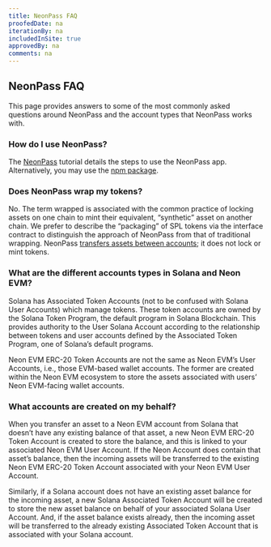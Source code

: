 ```yaml
---
title: NeonPass FAQ
proofedDate: na
iterationBy: na
includedInSite: true
approvedBy: na
comments: na
---
```


## NeonPass FAQ

This page provides answers to some of the most commonly asked questions around NeonPass and the account types that NeonPass works with.

### How do I use NeonPass?

The [NeonPass](/docs/token_transferring/neonpass_usage) tutorial details the steps to use the NeonPass app. Alternatively, you may use the [npm package](/docs/developing/integrate/neon_transfer).


### Does NeonPass wrap my tokens?
No. The term wrapped is associated with the common practice of locking assets on one chain to mint their equivalent, “synthetic” asset on another chain. We prefer to describe the “packaging” of SPL tokens via the interface contract to distinguish the approach of NeonPass from that of traditional wrapping. NeonPass [transfers assets between accounts](/docs/tokens/token-accounts); it does not lock or mint tokens.


### What are the different accounts types in Solana and Neon EVM?
Solana has Associated Token Accounts (not to be confused with Solana User Accounts) which manage tokens. These token accounts are owned by the Solana Token Program, the default program in Solana Blockchain. This provides authority to the User Solana Account according to the relationship between tokens and user accounts defined by the Associated Token Program, one of Solana’s default programs.


Neon EVM ERC-20 Token Accounts are not the same as Neon EVM’s User Accounts, i.e., those EVM-based wallet accounts. The former are created within the Neon EVM ecosystem to store the assets associated with users’ Neon EVM-facing wallet accounts. 


### What accounts are created on my behalf?
When you transfer an asset to a Neon EVM account from Solana that doesn’t have any existing balance of that asset, a new Neon EVM ERC-20 Token Account is created to store the balance, and this is linked to your associated Neon EVM User Account. If the Neon Account does contain that asset’s balance, then the incoming assets will be transferred to the existing Neon EVM ERC-20 Token Account associated with your Neon EVM User Account. 

Similarly, if a Solana account does not have an existing asset balance for the incoming asset, a new Solana Associated Token Account will be created to store the new asset balance on behalf of your associated Solana User Account. And, if the asset balance exists already, then the incoming asset will be transferred to the already existing Associated Token Account that is associated with your Solana account.



